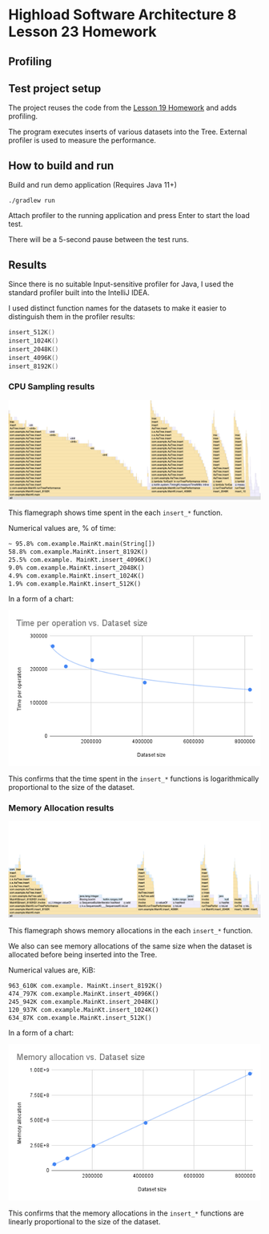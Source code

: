 # Highload Software Architecture 8 Lesson 23 Homework

Profiling
---

## Test project setup

The project reuses the code from the [Lesson 19 Homework](https://github.com/serhii-samoilenko/hsa-homework-19) and adds profiling.

The program executes inserts of various datasets into the Tree. External profiler is used to measure the performance.

## How to build and run

Build and run demo application (Requires Java 11+)

```shell script
./gradlew run
```

Attach profiler to the running application and press Enter to start the load test.

There will be a 5-second pause between the test runs.

## Results

Since there is no suitable Input-sensitive profiler for Java, I used the standard profiler built into the IntelliJ IDEA.

I used distinct function names for the datasets to make it easier to distinguish them in the profiler results:

```kotlin
insert_512K()
insert_1024K()
insert_2048K()
insert_4096K()
insert_8192K()
```

### CPU Sampling results

![dashboards](report/flamegraph-cpu.png "Flamegraph")

This flamegraph shows time spent in the each `insert_*` function.

Numerical values are, % of time:

```
~ 95.8% com.example.MainKt.main(String[])
58.8% com.example.MainKt.insert_8192K()
25.5% com.example. MainKt.insert_4096K()
9.0% com.example.MainKt.insert_2048K()
4.9% com.example.MainKt.insert_1024K()
1.9% com.example.MainKt.insert_512K()
```

In a form of a chart:

![chart](report/chart-time.png "Chart")

This confirms that the time spent in the `insert_*` functions is logarithmically proportional to the size of the dataset.

### Memory Allocation results

![dashboards](report/flamegraph-mem.png "Flamegraph")

This flamegraph shows memory allocations in the each `insert_*` function.

We also can see memory allocations of the same size when the dataset is allocated before being inserted into the Tree.

Numerical values are, KiB:

```
963_610K com.example. MainKt.insert_8192K()
474_797K com.example.MainKt.insert_4096K()
245_942K com.example.MainKt.insert_2048K()
120_937K com.example.MainKt.insert_1024K()
634_87K com.example.MainKt.insert_512K()
```

In a form of a chart:

![chart](report/chart-mem.png "Chart")

This confirms that the memory allocations in the `insert_*` functions are linearly proportional to the size of the dataset.
